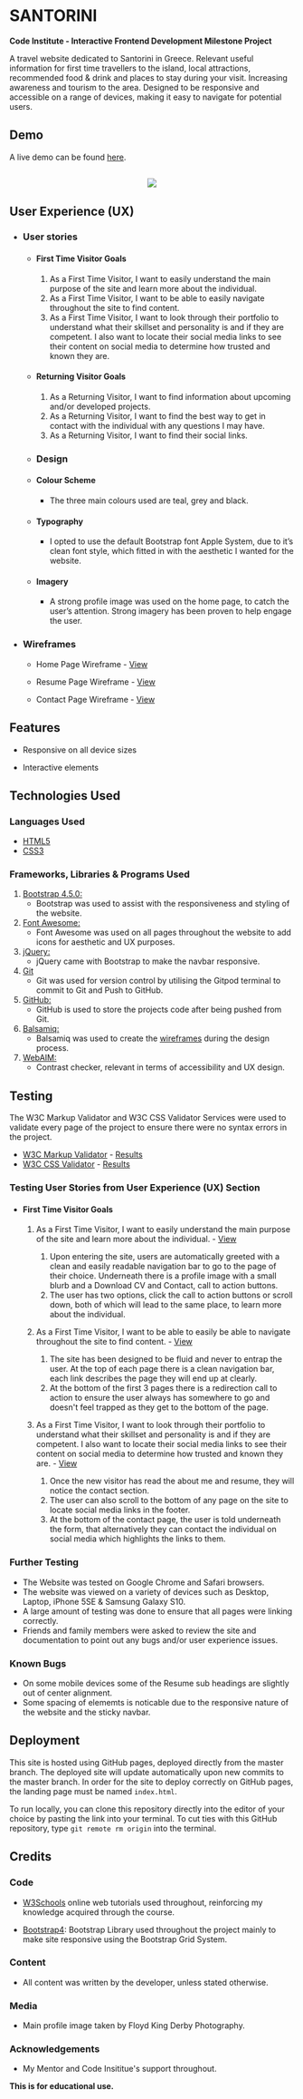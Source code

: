 # SANTORINI

**Code Institute - Interactive Frontend Development Milestone Project**

A travel website dedicated to Santorini in Greece. Relevant useful information for first time travellers to the island, local attractions, recommended food & drink and places to stay during your visit. Increasing awareness and tourism to the area. Designed to be responsive and accessible on a range of devices, making it easy to navigate for potential users.

## Demo
A live demo can be found [here](???).

<h2 align="center"><img src="assets/images/website-mockup.image.png"></h2>

## User Experience (UX)

-   ### User stories

    -   #### First Time Visitor Goals

        1. As a First Time Visitor, I want to easily understand the main purpose of the site and learn more about the individual.
        2. As a First Time Visitor, I want to be able to easily navigate throughout the site to find content.
        3. As a First Time Visitor, I want to look through their portfolio to understand what their skillset and personality is and if they are competent. I also want to locate their social media links to see their content on social media to determine how trusted and known they are.

    -   #### Returning Visitor Goals

        1. As a Returning Visitor, I want to find information about upcoming and/or developed projects.
        2. As a Returning Visitor, I want to find the best way to get in contact with the individual with any questions I may have.
        3. As a Returning Visitor, I want to find their social links.

    -   ### Design
    -   #### Colour Scheme
        -   The three main colours used are teal, grey and black.
    -   #### Typography
        -   I opted to use the default Bootstrap font Apple System, due to it’s clean font style, which fitted in with the aesthetic I wanted for the website.
    -   #### Imagery
        -   A strong profile image was used on the home page, to catch the user’s attention. Strong imagery has been proven to help engage the user.

*   ### Wireframes

    -   Home Page Wireframe - [View](https://github.com/anronuay/UCFD-resume-project/blob/master/wireframes/bw-home.page.png)

    -   Resume Page Wireframe - [View](https://github.com/anronuay/UCFD-resume-project/blob/master/wireframes/bw-resume.page.png)

    -   Contact Page Wireframe - [View](https://github.com/anronuay/UCFD-resume-project/blob/master/wireframes/bw-contact.page.png)

## Features

-   Responsive on all device sizes

-   Interactive elements

## Technologies Used

### Languages Used

-   [HTML5](https://en.wikipedia.org/wiki/HTML5)
-   [CSS3](https://en.wikipedia.org/wiki/Cascading_Style_Sheets)

### Frameworks, Libraries & Programs Used

1. [Bootstrap 4.5.0:](https://getbootstrap.com/docs/4.5/getting-started/introduction/)
    - Bootstrap was used to assist with the responsiveness and styling of the website.
1. [Font Awesome:](https://fontawesome.com/)
    - Font Awesome was used on all pages throughout the website to add icons for aesthetic and UX purposes.
1. [jQuery:](https://jquery.com/)
    - jQuery came with Bootstrap to make the navbar responsive.
1. [Git](https://git-scm.com/)
    - Git was used for version control by utilising the Gitpod terminal to commit to Git and Push to GitHub.
1. [GitHub:](https://github.com/)
    - GitHub is used to store the projects code after being pushed from Git.
1. [Balsamiq:](https://balsamiq.com/)
    - Balsamiq was used to create the [wireframes](https://github.com/anronuay/UCFD-resume-project/tree/master/wireframes) during the design process.
1. [WebAIM:](https://webaim.org/resources/contrastchecker/)
    - Contrast checker, relevant in terms of accessibility and UX design.

## Testing

The W3C Markup Validator and W3C CSS Validator Services were used to validate every page of the project to ensure there were no syntax errors in the project.

-   [W3C Markup Validator](https://validator.w3.org/#validate_by_input) - [Results](https://github.com/anronuay/UCFD-resume-project/blob/master/assets/images/w3c-markup.validator.png)
-   [W3C CSS Validator](https://jigsaw.w3.org/css-validator/#validate_by_input) - [Results](https://github.com/anronuay/UCFD-resume-project/blob/master/assets/images/w3c-css.validator.png)

### Testing User Stories from User Experience (UX) Section

-   #### First Time Visitor Goals

    1. As a First Time Visitor, I want to easily understand the main purpose of the site and learn more about the individual. - [View](https://github.com/anronuay/UCFD-resume-project/blob/master/assets/images/home.page-screenshot.png)

        1. Upon entering the site, users are automatically greeted with a clean and easily readable navigation bar to go to the page of their choice. Underneath there is a profile image with a small blurb and a Download CV and Contact, call to action buttons.
        2. The user has two options, click the call to action buttons or scroll down, both of which will lead to the same place, to learn more about the individual.

    2. As a First Time Visitor, I want to be able to easily be able to navigate throughout the site to find content. - [View](https://github.com/anronuay/UCFD-resume-project/blob/master/assets/images/resume.page-screenshot.png)

        1. The site has been designed to be fluid and never to entrap the user. At the top of each page there is a clean navigation bar, each link describes the page they will end up at clearly.
        2. At the bottom of the first 3 pages there is a redirection call to action to ensure the user always has somewhere to go and doesn't feel trapped as they get to the bottom of the page.

    3. As a First Time Visitor, I want to look through their portfolio to understand what their skillset and personality is and if they are competent. I also want to locate their social media links to see their content on social media to determine how trusted and known they are. - [View](https://github.com/anronuay/UCFD-resume-project/blob/master/assets/images/contact.page-screenshot.png)

	    1. Once the new visitor has read the about me and resume, they will notice the contact section.
        2. The user can also scroll to the bottom of any page on the site to locate social media links in the footer.
        3. At the bottom of the contact page, the user is told underneath the form, that alternatively they can contact the individual on social media which highlights the links to them.

### Further Testing

-   The Website was tested on Google Chrome and Safari browsers.
-   The website was viewed on a variety of devices such as Desktop, Laptop, iPhone 5SE & Samsung Galaxy S10.
-   A large amount of testing was done to ensure that all pages were linking correctly.
-   Friends and family members were asked to review the site and documentation to point out any bugs and/or user experience issues.

### Known Bugs

-   On some mobile devices some of the Resume sub headings are slightly out of center alignment.
-   Some spacing of elememts is noticable due to the responsive nature of the website and the sticky navbar.

## Deployment
This site is hosted using GitHub pages, deployed directly from the master branch. The deployed site will update automatically upon new commits to the master branch. In order for the site to deploy correctly on GitHub pages, the landing page must be named `index.html`.

To run locally, you can clone this repository directly into the editor of your choice by pasting the link into your terminal.
To cut ties with this GitHub repository, type `git remote rm origin` into the terminal.

## Credits

### Code

-   [W3Schools](https://www.w3schools.com/) online web tutorials used throughout, reinforcing my knowledge acquired through the course.

-   [Bootstrap4](https://getbootstrap.com/docs/4.5/getting-started/introduction/): Bootstrap Library used throughout the project mainly to make site responsive using the Bootstrap Grid System.

### Content

-   All content was written by the developer, unless stated otherwise.

### Media

-   Main profile image taken by Floyd King Derby Photography.

### Acknowledgements

-   My Mentor and Code Insititue's support throughout.

**This is for educational use.**